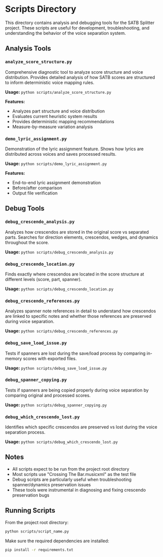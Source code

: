 # Scripts Directory

This directory contains analysis and debugging tools for the SATB Splitter project. These scripts are useful for development, troubleshooting, and understanding the behavior of the voice separation system.

## Analysis Tools

### `analyze_score_structure.py`
Comprehensive diagnostic tool to analyze score structure and voice distribution. Provides detailed analysis of how SATB scores are structured to inform deterministic voice mapping rules.

**Usage:** `python scripts/analyze_score_structure.py`

**Features:**
- Analyzes part structure and voice distribution
- Evaluates current heuristic system results
- Provides deterministic mapping recommendations
- Measure-by-measure variation analysis

### `demo_lyric_assignment.py`
Demonstration of the lyric assignment feature. Shows how lyrics are distributed across voices and saves processed results.

**Usage:** `python scripts/demo_lyric_assignment.py`

**Features:**
- End-to-end lyric assignment demonstration
- Before/after comparison
- Output file verification

## Debug Tools

### `debug_crescendo_analysis.py`
Analyzes how crescendos are stored in the original score vs separated parts. Searches for direction elements, crescendos, wedges, and dynamics throughout the score.

**Usage:** `python scripts/debug_crescendo_analysis.py`

### `debug_crescendo_location.py`
Finds exactly where crescendos are located in the score structure at different levels (score, part, spanner).

**Usage:** `python scripts/debug_crescendo_location.py`

### `debug_crescendo_references.py`
Analyzes spanner note references in detail to understand how crescendos are linked to specific notes and whether those references are preserved during voice separation.

**Usage:** `python scripts/debug_crescendo_references.py`

### `debug_save_load_issue.py`
Tests if spanners are lost during the save/load process by comparing in-memory scores with exported files.

**Usage:** `python scripts/debug_save_load_issue.py`

### `debug_spanner_copying.py`
Tests if spanners are being copied properly during voice separation by comparing original and processed scores.

**Usage:** `python scripts/debug_spanner_copying.py`

### `debug_which_crescendo_lost.py`
Identifies which specific crescendos are preserved vs lost during the voice separation process.

**Usage:** `python scripts/debug_which_crescendo_lost.py`

## Notes

- All scripts expect to be run from the project root directory
- Most scripts use "Crossing The Bar.musicxml" as the test file
- Debug scripts are particularly useful when troubleshooting spanner/dynamics preservation issues
- These tools were instrumental in diagnosing and fixing crescendo preservation bugs

## Running Scripts

From the project root directory:
```bash
python scripts/script_name.py
```

Make sure the required dependencies are installed:
```bash
pip install -r requirements.txt
